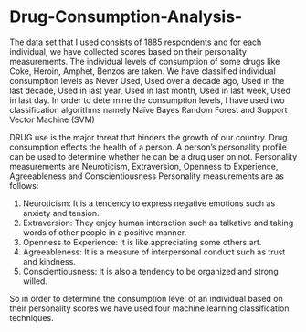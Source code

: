 # Drug-Consumption-Analysis-

The data set that I used consists of 1885 respondents and for each individual, we have collected scores based on their personality measurements. The individual levels of consumption of some drugs like Coke, Heroin, Amphet, Benzos are taken. We have classified individual consumption levels as Never Used, Used over a decade ago, Used in the last decade, Used in last year, Used in last month, Used in last week, Used in last day. In order to determine the consumption levels, I have used two classification algorithms namely Naïve Bayes Random Forest and Support Vector Machine (SVM)

DRUG use is the major threat that hinders the growth of our country. Drug consumption effects the health of a person. A person’s personality profile can be used to determine whether
he can be a drug user on not. Personality measurements are Neuroticism, Extraversion, Openness to Experience, Agreeableness and Conscientiousness
Personality measurements are as follows:
1. Neuroticism: It is a tendency to express negative emotions such as anxiety and tension.
2. Extraversion: They enjoy human interaction such as talkative and taking words of other people in a positive manner.
3. Openness to Experience: It is like appreciating some others art.
4. Agreeableness: It is a measure of interpersonal conduct such as trust and kindness.
5. Conscientiousness: It is also a tendency to be organized and strong willed.

So in order to determine the consumption level of an individual based on their personality scores we have used four machine learning classification techniques.
